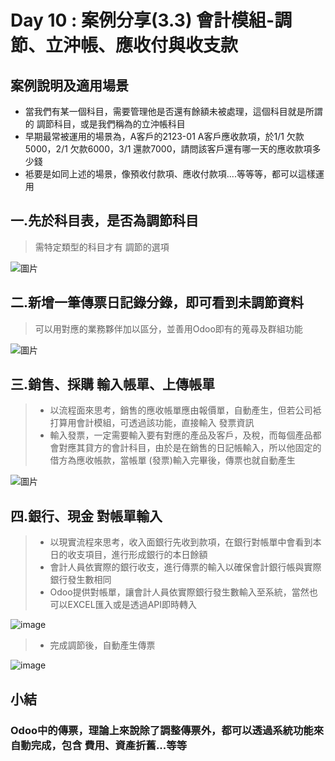 # Day 10 : 案例分享(3.3) 會計模組-調節、立沖帳、應收付與收支款

## 案例說明及適用場景
- 當我們有某一個科目，需要管理他是否還有餘額未被處理，這個科目就是所謂的 調節科目，或是我們稱為的立沖帳科目
- 早期最常被運用的場景為，A客戶的2123-01 A客戶應收款項，於1/1 欠款 5000，2/1 欠款6000，3/1 還款7000，請問該客戶還有哪一天的應收款項多少錢
- 袛要是如同上述的場景，像預收付款項、應收付款項....等等等，都可以這樣運用
## 一.先於科目表，是否為調節科目
>需特定類型的科目才有 調節的選項

![圖片](https://user-images.githubusercontent.com/1887931/134765232-2cfd2539-e01e-4940-809f-d61dfd08d34a.png)

## 二.新增一筆傳票日記錄分錄，即可看到未調節資料
> 可以用對應的業務夥伴加以區分，並善用Odoo即有的蒐尋及群組功能

![圖片](https://user-images.githubusercontent.com/1887931/134765507-634b169d-ad19-47b7-a233-08c19a67c4be.png)
## 三.銷售、採購 輸入帳單、上傳帳單
>- 以流程面來思考，銷售的應收帳單應由報價單，自動產生，但若公司袛打算用會計模組，可透過該功能，直接輸入 發票資訊
>- 輸入發票，一定需要輸入要有對應的產品及客戶，及稅，而每個產品都會對應其貸方的會計科目，由於是在銷售的日記帳輸入，所以他固定的借方為應收帳款，當帳單 (發票)輸入完畢後，傳票也就自動產生

![圖片](https://user-images.githubusercontent.com/1887931/134765894-dae4f26f-73dd-4d5a-97f0-0e8d489341eb.png)
## 四.銀行、現金 對帳單輸入
>- 以現實流程來思考，收入面銀行先收到款項，在銀行對帳單中會看到本日的收支項目，進行形成銀行的本日餘額
>- 會計人員依實際的銀行收支，進行傳票的輸入以確保會計銀行帳與實際銀行發生數相同
>- Odoo提供對帳單，讓會計人員依實際銀行發生數輸入至系統，當然也可以EXCEL匯入或是透過API即時轉入

![image](https://user-images.githubusercontent.com/1887931/134609618-0b9660f8-ff04-42c9-8184-a0eef739e3b4.png)
>- 完成調節後，自動產生傳票

![image](https://user-images.githubusercontent.com/1887931/134609749-dca2f130-8bad-4fa6-b078-e26c7ceaf1a9.png)

## 小結
### Odoo中的傳票，理論上來說除了調整傳票外，都可以透過系統功能來自動完成，包含 費用、資產折舊...等等

